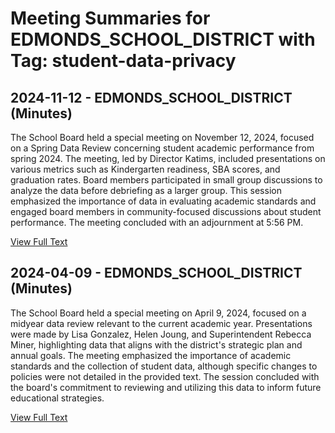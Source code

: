 # Meeting Summaries for EDMONDS_SCHOOL_DISTRICT with Tag: student-data-privacy

## 2024-11-12 - EDMONDS_SCHOOL_DISTRICT (Minutes)

The School Board held a special meeting on November 12, 2024, focused on a Spring Data Review concerning student academic performance from spring 2024. The meeting, led by Director Katims, included presentations on various metrics such as Kindergarten readiness, SBA scores, and graduation rates. Board members participated in small group discussions to analyze the data before debriefing as a larger group. This session emphasized the importance of data in evaluating academic standards and engaged board members in community-focused discussions about student performance. The meeting concluded with an adjournment at 5:56 PM.

[View Full Text](https://raw.githubusercontent.com/VoronoiPerspectives/WashingtonStateSchoolBoardExplorer/refs/heads/main/data/countries/usa/states/wa/counties/snohomish/school_boards/edmonds_school_district/2024/processed/2024-11-12-minutes.txt)

## 2024-04-09 - EDMONDS_SCHOOL_DISTRICT (Minutes)

The School Board held a special meeting on April 9, 2024, focused on a midyear data review relevant to the current academic year. Presentations were made by Lisa Gonzalez, Helen Joung, and Superintendent Rebecca Miner, highlighting data that aligns with the district's strategic plan and annual goals. The meeting emphasized the importance of academic standards and the collection of student data, although specific changes to policies were not detailed in the provided text. The session concluded with the board's commitment to reviewing and utilizing this data to inform future educational strategies.

[View Full Text](https://raw.githubusercontent.com/VoronoiPerspectives/WashingtonStateSchoolBoardExplorer/refs/heads/main/data/countries/usa/states/wa/counties/snohomish/school_boards/edmonds_school_district/2024/processed/2024-04-09-minutes.txt)

